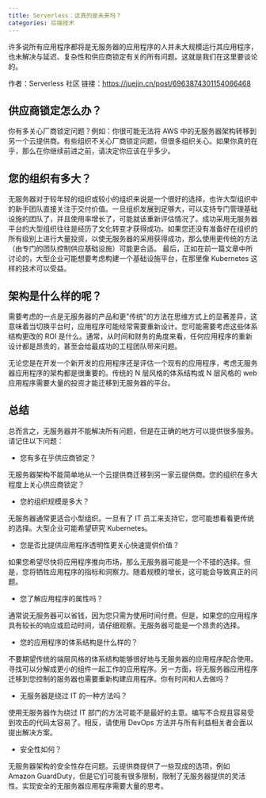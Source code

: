```yaml
---
title: Serverless：这真的是未来吗？
categories: 后端技术
---
```


许多说所有应用程序都将是无服务器的应用程序的人并未大规模运行其应用程序，也未解决与延迟、复杂性和供应商锁定有关的所有问题。这就是我们在这里要谈论的。

作者：Serverless 社区
链接：https://juejin.cn/post/6963874301154066468

<!-- more -->

## 供应商锁定怎么办？

你有多关心厂商锁定问题？例如：你很可能无法将 AWS 中的无服务器架构转移到另一个云提供商。有些组织不关心厂商锁定问题，但很多组织关心。如果你真的在乎，那么在你继续前进之前，请决定你应该在乎多少。

## 您的组织有多大？

无服务器对于较年轻的组织或较小的组织来说是一个很好的选择，也许大型组织中的新手团队直接关注于交付价值。一旦组织发展到足够大，可以支持专门管理基础设施的团队了，并且使用率增长了，可能就该重新评估情况了。成功采用无服务器平台的大型组织往往是经历了文化转变才获得成功。如果您还没有准备好在组织的所有级别上进行大量投资，以使无服务器的采用获得成功，那么使用更传统的方法（由专门的团队控制供应基础设施）可能更合适。 最后，正如在前一篇文章中所讨论的，大型企业可能想要考虑构建一个基础设施平台，在那里像 Kubernetes 这样的技术可以受益。

## 架构是什么样的呢？

需要考虑的一点是无服务器的产品和更"传统"的方法在思维方式上的显著差异，这意味着当切换平台时，应用程序可能经常需要重新设计。您可能需要考虑这些体系结构更改的 ROI 是什么。通常，从时间和财务的角度来看，任何应用程序的重新设计都是昂贵的，甚至会给最成功的工程团队带来问题。

无论您是在开发一个新开发的应用程序还是评估一个现有的应用程序，考虑无服务器应用程序的架构都是很重要的。传统的 N 层风格的体系结构或 N 层风格的 web 应用程序需要大量的投资才能迁移到无服务器的平台。

## 总结

总而言之，无服务器并不能解决所有问题，但是在正确的地方可以提供很多服务。请记住以下问题：

- 您有多在乎供应商锁定？

无服务器架构不能简单地从一个云提供商迁移到另一家云提供商。您的组织在多大程度上关心供应商锁定？

- 您的组织规模是多大？

无服务器通常更适合小型组织。一旦有了 IT 员工来支持它，您可能想看看更传统的选择。大型企业可能希望研究 Kubernetes。

- 您是否比提供应用程序透明性更关心快速提供价值？

如果您希望尽快将应用程序推向市场，那么无服务器可能是一个不错的选择。但是，您将牺牲应用程序的指标和洞察力。随着规模的增长，这可能会导致真正的问题。

- 您了解应用程序的属性吗？

通常说无服务器可以省钱，因为您只需为使用时间付费。但是，如果您的应用程序具有较长的响应或启动时间，请仔细观察。无服务器可能是一个昂贵的选择。

- 您的应用程序的体系结构是什么样的？

不要期望传统的端层风格的体系结构能够很好地与无服务器的应用程序配合使用。寻找可以分解成更小的组件一起工作的应用程序。另一方面，将无服务器应用程序迁移到您控制的服务器也需要重新构建应用程序。你有时间和人去做吗？

- 无服务器是绕过 IT 的一种方法吗？

使用无服务器作为绕过 IT 部门的方法可能不是最好的主意。编写不合规且容易受到攻击的代码太容易了。相反，请使用 DevOps 方法并与所有利益相关者会面以提出解决方案。

- 安全性如何？

无服务器架构的安全性存在问题。云提供商提供了一些现成的选项，例如 Amazon GuardDuty，但是它们可能有很多限制，限制了无服务器提供的灵活性。实现安全的无服务器应用程序需要大量的思考。
